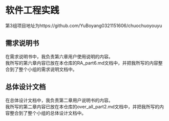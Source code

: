 # 软件工程实践

第3组项目地址为https://github.com/YuBoyang0321151606/chuochuoyouyu

## 需求说明书
在需求说明书中，我负责第六章用户使用说明的内容。  
我所写的第六章内容已放在本仓库的RA_part6.md文档中，并把我所写的内容整合到了整个小组的需求说明文档中。

## 总体设计文档
在总体设计文档中，我负责第二章用户说明书的内容。  
我所写的第二章内容已放在本仓库的over_all_part2.md文档中，并把我所写的内容整合到了整个小组的总体设计文档中。

